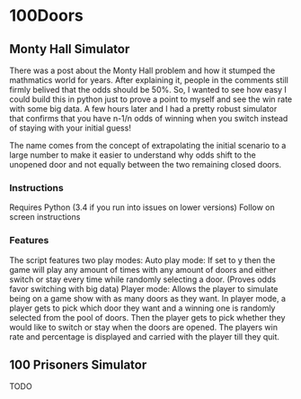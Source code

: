 # 100Doors

## Monty Hall Simulator

There was a post about the Monty Hall problem and how it stumped the mathmatics world for years. After explaining it, people in the comments still firmly belived that the odds should be 50%. So, I wanted to see how easy I could build this
in python just to prove a point to myself and see the win rate with some big data.
A few hours later and I had a pretty robust simulator that confirms that you have n-1/n odds of winning when you switch
instead of staying with your initial guess!

The name comes from the concept of extrapolating the initial scenario to a large number to make it easier to understand
why odds shift to the unopened door and not equally between the two remaining closed doors.

### Instructions

Requires Python (3.4 if you run into issues on lower versions)
Follow on screen instructions

### Features

The script features two play modes:
Auto play mode: If set to y then the game will play any amount of times with any amount of doors and either switch or stay
every time while randomly selecting a door. (Proves odds favor switching with big data)
Player mode: Allows the player to simulate being on a game show with as many doors as they want.
In player mode, a player gets to pick which door they want and  a winning one is randomly selected from the pool of
doors.
Then the player gets to pick whether they would like to switch or stay when the doors are opened.
The players win rate and percentage is displayed and carried with the player till they quit.

## 100 Prisoners Simulator

TODO